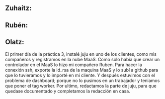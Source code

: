 ## Zuhaitz:


## Rubén:


## Olatz:
El primer día de la práctica 3, instalé juju en uno de los clientes, como mis compañeros y registramos en la nube MaaS. Como solo había que crear un controlador en el MaaS lo hizo mi compañero Ruben. Para hacer la conexión ssh, exporte la id_rsa de la maquina MaaS y lo subí a github para que lo tuvieramos y lo importé en mí cliente. Y después estuvimos con el problema de dashboard; porque no lo pusimos en un trabajador y teniamos que poner el tag worker. Por ultimo, redactamos la parte de juju, para que quedase documentado y completamos la redacción en casa.

